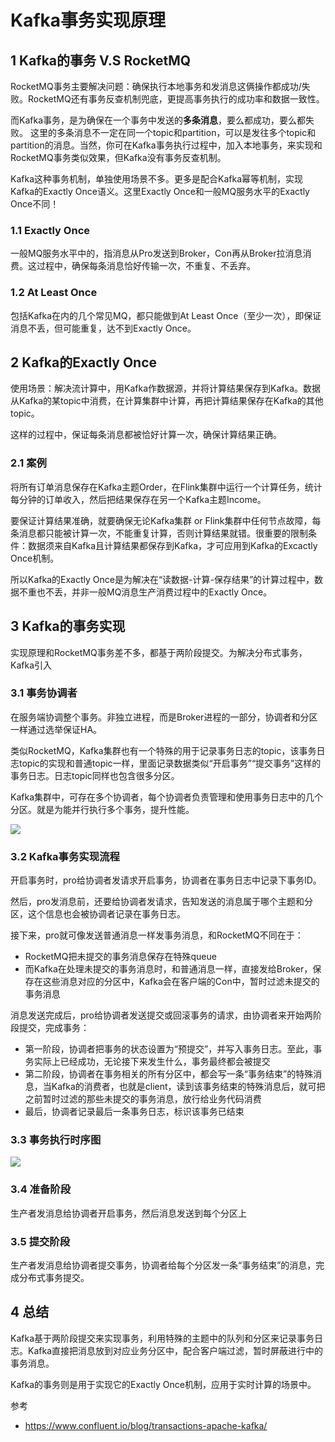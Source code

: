 # Kafka事务实现原理

## 1 Kafka的事务 V.S RocketMQ

RocketMQ事务主要解决问题：确保执行本地事务和发消息这俩操作都成功/失败。RocketMQ还有事务反查机制兜底，更提高事务执行的成功率和数据一致性。

而Kafka事务，是为确保在一个事务中发送的**多条消息**，要么都成功，要么都失败。
这里的多条消息不一定在同一个topic和partition，可以是发往多个topic和partition的消息。当然，你可在Kafka事务执行过程中，加入本地事务，来实现和RocketMQ事务类似效果，但Kafka没有事务反查机制。

Kafka这种事务机制，单独使用场景不多。更多是配合Kafka幂等机制，实现Kafka的Exactly Once语义。这里Exactly Once和一般MQ服务水平的Exactly Once不同！

### 1.1 Exactly Once

一般MQ服务水平中的，指消息从Pro发送到Broker，Con再从Broker拉消息消费。这过程中，确保每条消息恰好传输一次，不重复、不丢弃。

### 1.2 At Least Once

包括Kafka在内的几个常见MQ，都只能做到At Least Once（至少一次），即保证消息不丢，但可能重复，达不到Exactly Once。

## 2 Kafka的Exactly Once

使用场景：解决流计算中，用Kafka作数据源，并将计算结果保存到Kafka。数据从Kafka的某topic中消费，在计算集群中计算，再把计算结果保存在Kafka的其他topic。

这样的过程中，保证每条消息都被恰好计算一次，确保计算结果正确。

### 2.1 案例

将所有订单消息保存在Kafka主题Order，在Flink集群中运行一个计算任务，统计每分钟的订单收入，然后把结果保存在另一个Kafka主题Income。

要保证计算结果准确，就要确保无论Kafka集群 or Flink集群中任何节点故障，每条消息都只能被计算一次，不能重复计算，否则计算结果就错。很重要的限制条件：数据须来自Kafka且计算结果都保存到Kafka，才可应用到Kafka的Excactly Once机制。

所以Kafka的Exactly Once是为解决在“读数据-计算-保存结果”的计算过程中，数据不重也不丢，并非一般MQ消息生产消费过程中的Exactly Once。

## 3 Kafka的事务实现

实现原理和RocketMQ事务差不多，都基于两阶段提交。为解决分布式事务，Kafka引入

### 3.1 事务协调者

在服务端协调整个事务。非独立进程，而是Broker进程的一部分，协调者和分区一样通过选举保证HA。

类似RocketMQ，Kafka集群也有一个特殊的用于记录事务日志的topic，该事务日志topic的实现和普通topic一样，里面记录数据类似“开启事务”“提交事务”这样的事务日志。日志topic同样也包含很多分区。

Kafka集群中，可存在多个协调者，每个协调者负责管理和使用事务日志中的几个分区。就是为能并行执行多个事务，提升性能。

![](https://my-img.javaedge.com.cn/javaedge-blog/2024/09/9d6c8af3ac6948db393de57fbf7ecfac.png)

### 3.2 Kafka事务实现流程

开启事务时，pro给协调者发请求开启事务，协调者在事务日志中记录下事务ID。

然后，pro发消息前，还要给协调者发请求，告知发送的消息属于哪个主题和分区，这个信息也会被协调者记录在事务日志。

接下来，pro就可像发送普通消息一样发事务消息，和RocketMQ不同在于：

- RocketMQ把未提交的事务消息保存在特殊queue
- 而Kafka在处理未提交的事务消息时，和普通消息一样，直接发给Broker，保存在这些消息对应的分区中，Kafka会在客户端的Con中，暂时过滤未提交的事务消息

消息发送完成后，pro给协调者发送提交或回滚事务的请求，由协调者来开始两阶段提交，完成事务：

- 第一阶段，协调者把事务的状态设置为“预提交”，并写入事务日志。至此，事务实际上已经成功，无论接下来发生什么，事务最终都会被提交
- 第二阶段，协调者在事务相关的所有分区中，都会写一条“事务结束”的特殊消息，当Kafka的消费者，也就是client，读到该事务结束的特殊消息后，就可把之前暂时过滤的那些未提交的事务消息，放行给业务代码消费
- 最后，协调者记录最后一条事务日志，标识该事务已结束

### 3.3 事务执行时序图

![](https://img-blog.csdnimg.cn/20200917042649662.png?x-oss-process=image/watermark,type_ZmFuZ3poZW5naGVpdGk,shadow_10,text_SmF2YUVkZ2U=,size_16,color_FFFFFF,t_70#pic_center)

### 3.4 准备阶段

生产者发消息给协调者开启事务，然后消息发送到每个分区上

### 3.5 提交阶段

生产者发消息给协调者提交事务，协调者给每个分区发一条“事务结束”的消息，完成分布式事务提交。

## 4 总结

Kafka基于两阶段提交来实现事务，利用特殊的主题中的队列和分区来记录事务日志。Kafka直接把消息放到对应业务分区中，配合客户端过滤，暂时屏蔽进行中的事务消息。

Kafka的事务则是用于实现它的Exactly Once机制，应用于实时计算的场景中。


参考

- https://www.confluent.io/blog/transactions-apache-kafka/